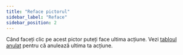```yaml
---
title: "Reface pictorul"
sidebar_label: "Reface"
sidebar_position: 2
---
```


Când faceți clic pe acest pictor puteți face ultima acțiune. Vezi [tabloul anulat](undo) pentru că anulează ultima ta acțiune.
